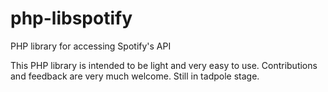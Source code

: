 # php-libspotify
PHP library for accessing Spotify's API

This PHP library is intended to be light and very easy to use. Contributions and feedback are very much welcome. Still in tadpole stage.
